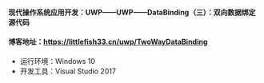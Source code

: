 #### 现代操作系统应用开发：UWP——UWP——DataBinding（三）：双向数据绑定 源代码

#### 博客地址：https://littlefish33.cn/uwp/TwoWayDataBinding

* 运行环境：Windows 10
* 开发工具：Visual Studio 2017
